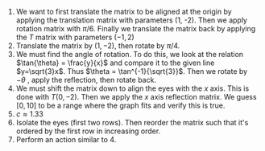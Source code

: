 1. We want to first translate the matrix to be aligned at the origin by applying the translation matrix with parameters (1, -2). Then we apply rotation matrix with $\pi/6$. Finally we translate the matrix back by applying the $T$ matrix with parameters $(-1, 2)$
2. Translate the matrix by $(1, -2)$, then rotate by $\pi/4$. 
3. We must find the angle of rotation. To do this, we look at the relation $\tan{\theta} = \frac{y}{x}$ and compare it to the given line $y=\sqrt{3}x$. Thus $\theta = \tan^{-1}{\sqrt{3}}$. Then we rotate by $-\theta$ , apply the reflection, then rotate back.
4. We must shift the matrix down to align the eyes with the $x$ axis. This is done with $T(0, -2)$. Then we apply the $x$ axis reflection matrix. We guess $[0, 10]$ to be a range where the graph fits and verify this is true.
5. $c \approx 1.33$
6. Isolate the eyes (first two rows). Then reorder the matrix such that it's ordered by the first row in increasing order.  
7. Perform an action similar to 4.
